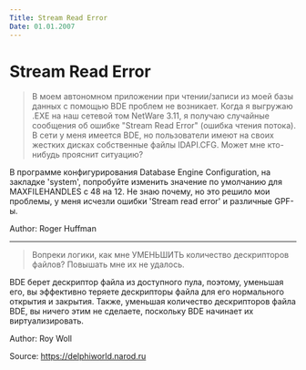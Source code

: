 ```yaml
---
Title: Stream Read Error
Date: 01.01.2007
---
```



Stream Read Error
=================

>В моем автономном приложении при чтении/записи из моей базы данных с
>помощью BDE проблем не возникает. Когда я выгружаю .EXE на наш сетевой
>том NetWare 3.11, я получаю случайные сообщения об ошибке "Stream Read
>Error" (ошибка чтения потока). В сети у меня имеется BDE, но
>пользователи имеют на своих жестких дисках собственные файлы IDAPI.CFG.
>Может мне кто-нибудь прояснит ситуацию?

В программе конфигурирования Database Engine Configuration, на закладке
'system', попробуйте изменить значение по умолчанию для MAXFILEHANDLES
с 48 на 12. Не знаю почему, но это решило мои проблемы, у меня исчезли
ошибки 'Stream read error' и различные GPF-ы.

Author: Roger Huffman

---

>Вопреки логики, как мне УМЕНЬШИТЬ количество дескрипторов файлов?
>Повышать мне их не удалось.

BDE берет дескриптор файла из доступного пула, поэтому, уменьшая его, вы
эффективно теряете дескрипторы файла для его нормального открытия и
закрытия. Также, уменьшая количество дескрипторов файла BDE, вы ничего
этим не сделаете, поскольку BDE начинает их виртуализировать.

Author: Roy Woll

Source: <https://delphiworld.narod.ru>
